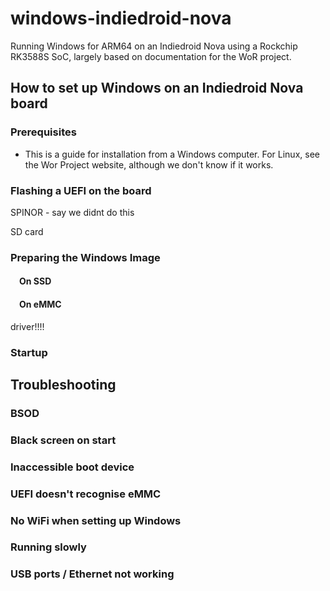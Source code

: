 # windows-indiedroid-nova
Running Windows for ARM64 on an Indiedroid Nova using a Rockchip RK3588S SoC, largely based on documentation for the WoR project.

## How to set up Windows on an Indiedroid Nova board

### Prerequisites
 * This is a guide for installation from a Windows computer. For Linux, see the Wor Project website, although we don't know if it works.

### Flashing a UEFI on the board

SPINOR - say we didnt do this

SD card

### Preparing the Windows Image

#### &emsp;On SSD

#### &emsp;On eMMC
driver!!!!

### Startup

## Troubleshooting

### BSOD

### Black screen on start

### Inaccessible boot device

### UEFI doesn't recognise eMMC

### No WiFi when setting up Windows

### Running slowly

### USB ports / Ethernet not working
